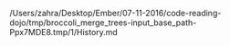 /Users/zahra/Desktop/Ember/07-11-2016/code-reading-dojo/tmp/broccoli_merge_trees-input_base_path-Ppx7MDE8.tmp/1/History.md